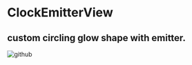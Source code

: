 ClockEmitterView
================

custom circling glow shape with emitter.
-------------------------------------------------
![github](http://github.com/zhourx5211/ClockEmitterView/raw/master/demo.gif)

